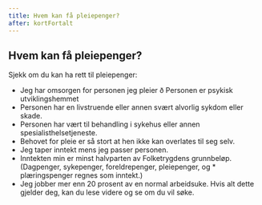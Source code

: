```yaml
---
title: Hvem kan få pleiepenger?
after: kortFortalt
---
```


## Hvem kan få pleiepenger?

Sjekk om du kan ha rett til pleiepenger:

- Jeg har omsorgen for personen jeg pleier ð Personen er psykisk utviklingshemmet
- Personen har en livstruende eller annen svært alvorlig sykdom eller skade.
- Personen har vært til behandling i sykehus eller annen spesialisthelsetjeneste.
- Behovet for pleie er så stort at hen ikke kan overlates til seg selv.
- Jeg taper inntekt mens jeg passer personen.
- Inntekten min er minst halvparten av Folketrygdens grunnbeløp. (Dagpenger, sykepenger, foreldrepenger, pleiepenger, og \* plæringspenger regnes som inntekt.)
- Jeg jobber mer enn 20 prosent av en normal arbeidsuke. Hvis alt dette gjelder deg, kan du lese videre og se om du vil søke.
